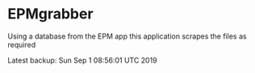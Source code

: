 # EPMgrabber
Using a database from the EPM app this application scrapes the files as required


Latest backup: Sun Sep 1 08:56:01 UTC 2019

